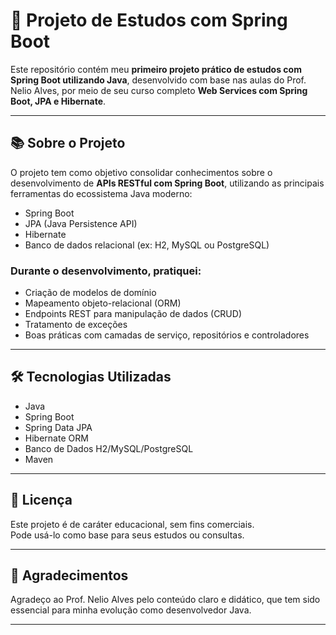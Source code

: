 # 🚀 Projeto de Estudos com Spring Boot

Este repositório contém meu **primeiro projeto prático de estudos com Spring Boot utilizando Java**, desenvolvido com base nas aulas do Prof. Nelio Alves, por meio de seu curso completo **Web Services com Spring Boot, JPA e Hibernate**.

---

## 📚 Sobre o Projeto

O projeto tem como objetivo consolidar conhecimentos sobre o desenvolvimento de **APIs RESTful com Spring Boot**, utilizando as principais ferramentas do ecossistema Java moderno:

- Spring Boot
- JPA (Java Persistence API)
- Hibernate
- Banco de dados relacional (ex: H2, MySQL ou PostgreSQL)

### Durante o desenvolvimento, pratiquei:

- Criação de modelos de domínio
- Mapeamento objeto-relacional (ORM)
- Endpoints REST para manipulação de dados (CRUD)
- Tratamento de exceções
- Boas práticas com camadas de serviço, repositórios e controladores

---

## 🛠️ Tecnologias Utilizadas

- Java
- Spring Boot
- Spring Data JPA
- Hibernate ORM
- Banco de Dados H2/MySQL/PostgreSQL
- Maven

---

## 📌 Licença

Este projeto é de caráter educacional, sem fins comerciais.  
Pode usá-lo como base para seus estudos ou consultas.

---

## 🤝 Agradecimentos

Agradeço ao Prof. Nelio Alves pelo conteúdo claro e didático, que tem sido essencial para minha evolução como desenvolvedor Java.

---
